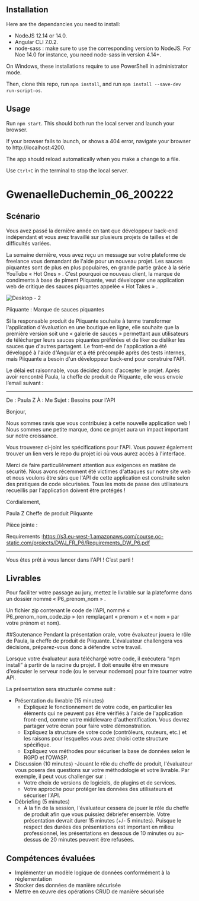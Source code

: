 ## Installation 

Here are the dependancies you need to install:
- NodeJS 12.14 or 14.0.
- Angular CLI 7.0.2.
- node-sass : make sure to use the corresponding version to NodeJS. For Noe 14.0 for instance, you need node-sass in version 4.14+.

On Windows, these installations require to use PowerShell in administrator mode.

Then, clone this repo, run `npm install`, and run `npm install --save-dev run-script-os`.


## Usage 

Run `npm start`. This should both run the local server and launch your browser.

If your browser fails to launch, or shows a 404 error, navigate your browser to http://localhost:4200.

The app should reload automatically when you make a change to a file.

Use `Ctrl+C` in the terminal to stop the local server.

# GwenaelleDuchemin_06_200222

## Scénario
Vous avez passé la dernière année en tant que développeur back-end indépendant et vous avez travaillé sur plusieurs projets de tailles et de difficultés variées.

La semaine dernière, vous avez reçu un message sur votre plateforme de freelance vous demandant de l'aide pour un nouveau projet. Les sauces piquantes sont de plus en plus populaires, en grande partie grâce à la série YouTube « Hot Ones » . C’est pourquoi ce nouveau client, la marque de condiments à base de piment Piiquante, veut développer une application web de critique des sauces piquantes appelée « Hot Takes » .

![Desktop - 2](https://user.oc-static.com/upload/2021/07/29/16275605596354_PiiquanteLogo.png)

Piiquante : Marque de sauces piquantes

Si la responsable produit de Piiquante souhaite à terme transformer l'application d'évaluation en une boutique en ligne, elle souhaite que la première version soit une « galerie de sauces » permettant aux utilisateurs de télécharger leurs sauces piquantes préférées et de liker ou disliker les sauces que d'autres partagent. Le front-end de l'application a été développé à l'aide d'Angular et a été précompilé après des tests internes, mais Piiquante a besoin d'un développeur back-end pour construire l'API.

Le délai est raisonnable, vous décidez donc d'accepter le projet. Après avoir rencontré Paula, la cheffe de produit de Piiquante, elle vous envoie l’email suivant :

 
***
De : Paula Z
À : Me
Sujet : Besoins pour l'API

Bonjour,

Nous sommes ravis que vous contribuiez à cette nouvelle application web ! Nous sommes une petite marque, donc ce projet aura un impact important sur notre croissance.

Vous trouverez ci-joint les spécifications pour l'API. Vous pouvez également trouver un lien vers le repo du projet ici où vous aurez accès à l'interface.

Merci de faire particulièrement attention aux exigences en matière de sécurité. Nous avons récemment été victimes d'attaques sur notre site web et nous voulons être sûrs que l'API de cette application est construite selon des pratiques de code sécurisées. Tous les mots de passe des utilisateurs recueillis par l'application doivent être protégés !

Cordialement,

Paula Z
Cheffe de produit
Piiquante


Pièce jointe : 

Requirements :https://s3.eu-west-1.amazonaws.com/course.oc-static.com/projects/DWJ_FR_P6/Requirements_DW_P6.pdf
***

Vous êtes prêt à vous lancer dans l'API ! C’est parti !

## Livrables

Pour faciliter votre passage au jury, mettez le livrable sur la plateforme dans un dossier nommé « P6_prenom_nom » .

Un fichier zip contenant le code de l'API, nommé « P6_prenom_nom_code.zip » (en remplaçant « prenom » et « nom » par votre prénom et nom).

##Soutenance
Pendant la présentation orale, votre évaluateur jouera le rôle de Paula, la cheffe de produit de Piiquante. L'évaluateur challengera vos décisions, préparez-vous donc à défendre votre travail.

Lorsque votre évaluateur aura téléchargé votre code, il exécutera “npm install” à partir de la racine du projet. Il doit ensuite être en mesure d'exécuter le serveur node (ou le serveur nodemon) pour faire tourner votre API.

La présentation sera structurée comme suit :

- Présentation du livrable (15 minutes)
	- Expliquez le fonctionnement de votre code, en particulier les éléments qui ne peuvent pas être vérifiés à l'aide de l'application front-end, comme votre middleware d'authentification. Vous devrez partager votre écran pour faire votre démonstration.
	- Expliquez la structure de votre code (contrôleurs, routeurs, etc.) et les raisons pour lesquelles vous avez choisi cette structure spécifique.
	- Expliquez vos méthodes pour sécuriser la base de données selon le RGPD et l’OWASP.
- Discussion (10 minutes)
	-Jouant le rôle du cheffe de produit, l'évaluateur vous posera des questions sur votre méthodologie et votre livrable. Par exemple, il peut vous challenger sur :
	- Votre choix de versions de logiciels, de plugins et de services.
	- Votre approche pour protéger les données des utilisateurs et sécuriser l'API. 
- Débriefing (5 minutes)
	- À la fin de la session, l'évaluateur cessera de jouer le rôle du cheffe de produit afin que vous puissiez débriefer ensemble.
Votre présentation devrait durer 15 minutes (+/- 5 minutes).  Puisque le respect des durées des présentations est important en milieu professionnel, les présentations en dessous de 10 minutes ou au-dessus de 20 minutes peuvent être refusées. 

## Compétences évaluées
- Implémenter un modèle logique de données conformément à la réglementation
- Stocker des données de manière sécurisée
- Mettre en œuvre des opérations CRUD de manière sécurisée
